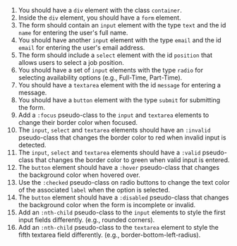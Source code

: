 1. You should have a `div` element with the class `container`.
1. Inside the `div` element, you should have a `form` element.
1. The form should contain an `input` element with the type `text` and the id `name` for entering the user's full name.
1. You should have another `input` element with the type `email` and the id `email` for entering the user's email address.
1. The form should include a `select` element with the id `position` that allows users to select a job position.
1. You should have a set of `input` elements with the type `radio` for selecting availability options (e.g., Full-Time, Part-Time).
1. You should have a `textarea` element with the id `message` for entering a message.
1. You should have a `button` element with the type `submit` for submitting the form.
1. Add a `:focus` pseudo-class to the `input` and `textarea` elements to change their border color when focused.
1. The `input`, `select` and `textarea` elements should have an `:invalid` pseudo-class that changes the border color to red when invalid input is detected.
1. The `input`, `select` and `textarea` elements should have a `:valid` pseudo-class that changes the border color to green when valid input is entered.
1. The `button` element should have a `:hover` pseudo-class that changes the background color when hovered over.
1. Use the `:checked` pseudo-class on radio buttons to change the text color of the associated `label` when the option is selected.
1. The `button` element should have a `:disabled` pseudo-class that changes the background color when the form is incomplete or invalid.
1. Add an `:nth-child` pseudo-class to the `input` elements to style the first input fields differently. (e.g., rounded corners).
1. Add an `:nth-child` pseudo-class to the `textarea` element to style the fifth textarea field differently. (e.g., border-bottom-left-radius).

